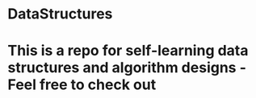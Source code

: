 # DataStructures
# This is a repo for self-learning data structures and algorithm designs - Feel free to check out
